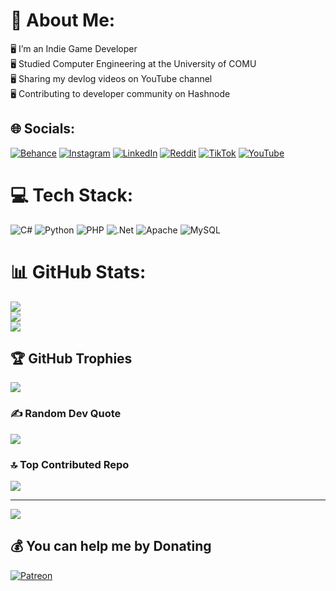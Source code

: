 # 💫 About Me:
🖥️ I’m an Indie Game Developer<br>🖥️ Studied Computer Engineering at the University of COMU<br>🖥️ Sharing my devlog videos on YouTube channel<br>🖥️ Contributing to developer community on Hashnode


## 🌐 Socials:
[![Behance](https://img.shields.io/badge/Behance-1769ff?logo=behance&logoColor=white)](https://behance.net/muffinndev) [![Instagram](https://img.shields.io/badge/Instagram-%23E4405F.svg?logo=Instagram&logoColor=white)](https://instagram.com/muffinndev) [![LinkedIn](https://img.shields.io/badge/LinkedIn-%230077B5.svg?logo=linkedin&logoColor=white)](https://linkedin.com/in/Ayberk-Kahraman) [![Reddit](https://img.shields.io/badge/Reddit-%23FF4500.svg?logo=Reddit&logoColor=white)](https://reddit.com/user/muffinndev) [![TikTok](https://img.shields.io/badge/TikTok-%23000000.svg?logo=TikTok&logoColor=white)](https://tiktok.com/@muffinndev) [![YouTube](https://img.shields.io/badge/YouTube-%23FF0000.svg?logo=YouTube&logoColor=white)](https://youtube.com/@muffinndev) 

# 💻 Tech Stack:
![C#](https://img.shields.io/badge/c%23-%23239120.svg?style=for-the-badge&logo=csharp&logoColor=white) ![Python](https://img.shields.io/badge/python-3670A0?style=for-the-badge&logo=python&logoColor=ffdd54) ![PHP](https://img.shields.io/badge/php-%23777BB4.svg?style=for-the-badge&logo=php&logoColor=white) ![.Net](https://img.shields.io/badge/.NET-5C2D91?style=for-the-badge&logo=.net&logoColor=white) ![Apache](https://img.shields.io/badge/apache-%23D42029.svg?style=for-the-badge&logo=apache&logoColor=white) ![MySQL](https://img.shields.io/badge/mysql-%2300000f.svg?style=for-the-badge&logo=mysql&logoColor=white)
# 📊 GitHub Stats:
![](https://github-readme-stats.vercel.app/api?username=ayberkkahraman&theme=dark&hide_border=false&include_all_commits=false&count_private=true)<br/>
![](https://github-readme-streak-stats.herokuapp.com/?user=ayberkkahraman&theme=dark&hide_border=false)<br/>
![](https://github-readme-stats.vercel.app/api/top-langs/?username=ayberkkahraman&theme=dark&hide_border=false&include_all_commits=false&count_private=true&layout=compact)

## 🏆 GitHub Trophies
![](https://github-profile-trophy.vercel.app/?username=ayberkkahraman&theme=tokyonight&no-frame=true&no-bg=true&margin-w=4)

### ✍️ Random Dev Quote
![](https://quotes-github-readme.vercel.app/api?type=horizontal&theme=tokyonight)

### 🔝 Top Contributed Repo
![](https://github-contributor-stats.vercel.app/api?username=ayberkkahraman&limit=5&theme=tokyonight&combine_all_yearly_contributions=true)

---
[![](https://visitcount.itsvg.in/api?id=ayberkkahraman&icon=0&color=0)](https://visitcount.itsvg.in)

  ## 💰 You can help me by Donating
  [![Patreon](https://img.shields.io/badge/Patreon-F96854?style=for-the-badge&logo=patreon&logoColor=white)](https://patreon.com/muffinndev) 

  
<!-- Proudly created with GPRM ( https://gprm.itsvg.in ) -->
